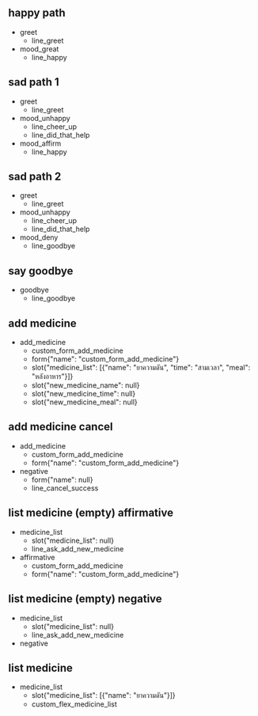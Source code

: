 ## happy path
* greet
  - line_greet
* mood_great
  - line_happy

## sad path 1
* greet
  - line_greet
* mood_unhappy
  - line_cheer_up
  - line_did_that_help
* mood_affirm
  - line_happy

## sad path 2
* greet
  - line_greet
* mood_unhappy
  - line_cheer_up
  - line_did_that_help
* mood_deny
  - line_goodbye

## say goodbye
* goodbye
  - line_goodbye

## add medicine
* add_medicine
  - custom_form_add_medicine
  - form{"name": "custom_form_add_medicine"}
  - slot{"medicine_list": [{"name": "ยาความดัน", "time": "สามเวลา", "meal": "หลังอาหาร"}]}
  - slot{"new_medicine_name": null}
  - slot{"new_medicine_time": null}
  - slot{"new_medicine_meal": null}

## add medicine cancel
* add_medicine
  - custom_form_add_medicine
  - form{"name": "custom_form_add_medicine"}
* negative
  - form{"name": null}
  - line_cancel_success

## list medicine (empty) affirmative
* medicine_list
  - slot{"medicine_list": null}
  - line_ask_add_new_medicine
* affirmative
  - custom_form_add_medicine
  - form{"name": "custom_form_add_medicine"}

## list medicine (empty) negative
* medicine_list
  - slot{"medicine_list": null}
  - line_ask_add_new_medicine
* negative

## list medicine
* medicine_list
  - slot{"medicine_list": [{"name": "ยาความดัน"}]}
  - custom_flex_medicine_list